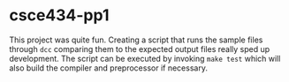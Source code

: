 # csce434-pp1

This project was quite fun. Creating a script that runs the sample files through
`dcc` comparing them to the expected output files really sped up development.
The script can be executed by invoking `make test` which will also build the
compiler and preprocessor if necessary.
